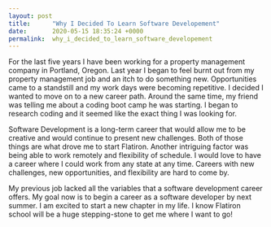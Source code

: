 ```yaml
---
layout: post
title:      "Why I Decided To Learn Software Developement"
date:       2020-05-15 18:35:24 +0000
permalink:  why_i_decided_to_learn_software_developement
---
```



For the last five years I have been working for a property management company in Portland, Oregon. Last year I began to feel burnt out from my property management job and an itch to do something new. Opportunities came to a standstill and my work days were becoming repetitive. I decided I wanted to move on to a new career path. Around the same time, my friend was telling me about a coding boot camp he was starting. I began to research coding and it seemed like the exact thing I was looking for.

Software Development is a long-term career that would allow me to be creative and would continue to present new challenges. Both of those things are what drove me to start Flatiron. Another intriguing factor was being able to work remotely and flexibility of schedule. I would love to have a career where I could work from any state at any time. Careers with new challenges, new opportunities, and flexibility are hard to come by.

My previous job lacked all the variables that a software development career offers. My goal now is to begin a career as a software developer by next summer. I am excited to start a new chapter in my life. I know Flatiron school will be a huge stepping-stone to get me where I want to go!


